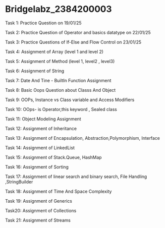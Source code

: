 # Bridgelabz_2384200003
Task 1:
Practice Question on 19/01/25

Task 2:
Practice Question of Operator and basics datatype on 22/01/25

Task 3: 
Practice Questions of If-Else and Flow Control on 23/01/25 

Task 4:
Assignment of Array (level 1 and level 2)

Task 5:
Assignment of Method (level 1, level2 , level3)

Task 6:
Assignment of String 

Task 7:
Date And Tine - BuiltIn Function Assignment 

Task 8:
Basic Oops Question about Classs And Object  

Task 9:
OOPs, Instance vs Class variable and Access Modifiers 

Task 10:
OOps- is Operator,this keyword , Sealed class 

Task 11:
Object Modeling Assignment 

Task 12:
Assignment of Inheritance 

Task 13:
Assignment of Encapsulation, Abstraction,Polymorphism, Interface 

Task 14:
Assignment of LinkedList

Task 15:
Assignment of Stack.Queue, HashMap 

Task 16:
Assignment of Sorting 

Task 17:
Assignment of linear search and binary search, File Handling ,StringBuilder 

Task 18:
Assignment of Time And Space Complexity

Task 19:
Assignment of Generics 

Task20:
Assignment of Collections

Task 21:
Assignment of Streams
